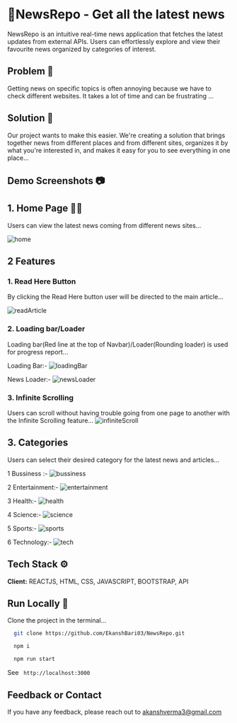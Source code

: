 
# 📰NewsRepo - Get all the latest news

NewsRepo is an intuitive real-time news application that fetches the latest updates from external APIs. Users can effortlessly explore and view their favourite news organized by categories of interest.

## Problem 🤔
Getting news on specific topics is often annoying because we have to check different websites. It takes a lot of time and can be frustrating ...

## Solution 🎯
 Our project wants to make this easier. We're creating a solution that brings together news  from different places and from different sites, organizes it by what you're interested in, and makes it easy for you to see everything in one place...



## Demo Screenshots 📷

## 1. Home Page 👨‍💻
Users can view the latest news coming from different news sites...

![home](https://github.com/EkanshBari03/NewsRepo/assets/65801605/a324a836-bb87-4804-b303-9c0c4a577edf)

## 2 Features

### 1. Read Here Button
By clicking the Read Here button user will be directed to the main article...

![readArticle](https://github.com/EkanshBari03/NewsRepo/assets/65801605/82285eda-100d-4f5e-bcb3-cabf7627193d)

### 2. Loading bar/Loader
Loading bar(Red line at the top of Navbar)/Loader(Rounding loader) is used for progress report...

Loading Bar:-
![loadingBar](https://github.com/EkanshBari03/NewsRepo/assets/65801605/95470ced-6740-400f-b881-88e6d211bd7f)

News Loader:-
![newsLoader](https://github.com/EkanshBari03/NewsRepo/assets/65801605/39395c3b-9df8-46aa-b602-8668e453a251)

### 3. Infinite Scrolling
Users can scroll without having trouble going from one page to another with the Infinite Scrolling feature...
![infiniteScroll](https://github.com/EkanshBari03/NewsRepo/assets/65801605/aaf0c45e-e75c-4069-93c9-6b2c8c3ffb4e)


## 3. Categories
Users can select their desired category for the latest news and articles...

1 Bussiness :-
![bussiness](https://github.com/EkanshBari03/NewsRepo/assets/65801605/e9e7502c-6532-404b-9173-c685a60104ea)

2 Entertainment:-
![entertainment](https://github.com/EkanshBari03/NewsRepo/assets/65801605/51ac4aa6-f683-4dd6-8ce0-ca67fe457a3a)

3 Health:-
![health](https://github.com/EkanshBari03/NewsRepo/assets/65801605/df5bafa7-c781-41c7-900c-ec74b419a596)

4 Science:-
![science](https://github.com/EkanshBari03/NewsRepo/assets/65801605/e2236634-3752-4683-a2ab-8c6cca167b20)

5 Sports:-
![sports](https://github.com/EkanshBari03/NewsRepo/assets/65801605/aaf5ee10-a78f-4c30-9485-8abb959113e6)

6 Technology:-
![tech](https://github.com/EkanshBari03/NewsRepo/assets/65801605/8e01c86b-1fb7-45a1-8c16-4245ee510ba3)




## Tech Stack ⚙️

**Client:** REACTJS, HTML, CSS, JAVASCRIPT, BOOTSTRAP, API



## Run Locally 🏃‍

Clone the project in the terminal...

```bash
  git clone https://github.com/EkanshBari03/NewsRepo.git
```


```bash
  npm i
```


```bash
  npm run start
```

See ``` http://localhost:3000```


## Feedback or Contact

If you have any feedback, please reach out to
akanshverma3@gmail.com 
